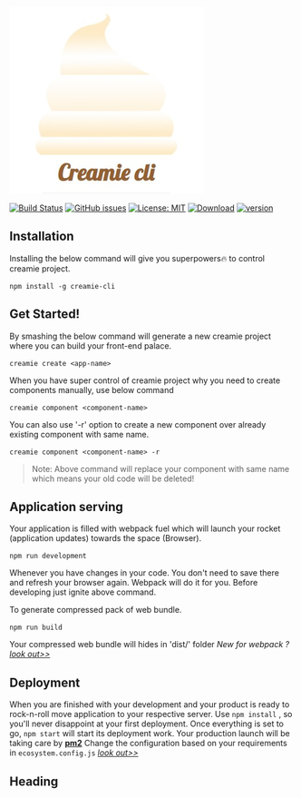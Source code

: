 ![creamie](https://raw.githubusercontent.com/Haribalajiravi/creamie-cli/master/creamie-title.jpg)

[![Build Status](https://travis-ci.org/Haribalajiravi/creamie-cli.svg?branch=master)](https://travis-ci.org/Haribalajiravi/creamie-cli) [![GitHub issues](https://img.shields.io/github/issues/Haribalajiravi/creamie-cli)](https://github.com/Haribalajiravi/creamie-cli/issues) [![License: MIT](https://img.shields.io/badge/License-MIT-yellow.svg)](https://opensource.org/licenses/MIT) [![Download](https://img.shields.io/npm/dt/creamie-cli.svg)](https://npmcharts.com/compare/creamie-cli?minimal=true) [![version](https://img.shields.io/npm/v/creamie-cli.svg)](https://www.npmjs.com/package/creamie-cli)

## Installation
Installing the below command will give you superpowers🔥 to control creamie project.

    npm install -g creamie-cli

## Get Started!
By smashing the below command will generate a new creamie project where you can build your front-end palace.

    creamie create <app-name>

When you have super control of creamie project why you need to create components manually, use below command

    creamie component <component-name>
You can also use '-r' option to create a new component over already existing component with same name.

    creamie component <component-name> -r

> Note: Above command will replace your component with same name which means your old code will be deleted!

## Application serving
Your application is filled with webpack fuel which will launch your rocket (application updates) towards the space (Browser). 

    npm run development
Whenever you have changes in your code. You don't need to save there and refresh your browser again. Webpack will do it for you. Before developing just ignite above command.

To generate compressed pack of web bundle. 

    npm run build

Your compressed web bundle will hides in 'dist/' folder
*New for webpack ? [look out>>](https://webpack.js.org/concepts/configuration/)*
## Deployment
When you are finished with your development and your product is ready to rock-n-roll move application to your respective server.
Use `npm install` , so you'll never disappoint at your first deployment.
Once everything is set to go, `npm start` will start its deployment work.
Your production launch will be taking care by **[pm2](https://pm2.keymetrics.io/docs/usage/quick-start/)**
Change the configuration based on your requirements in `ecosystem.config.js` *[look out>>](https://pm2.keymetrics.io/docs/usage/application-declaration/#javascript-format)*

## Heading
<!--stackedit_data:
eyJoaXN0b3J5IjpbOTk3MjYwMzA2LC02MjMzMTY5ODAsLTQyMT
EwNjQ3MCwtMTIzNzE3MTg4OCwtOTQ2OTAxNTcxLC03ODA5MjE5
MzAsODA0ODg5MjY2LC0xMzE1NTQ3MTI3LC03MjYzMTQzODYsLT
cyNDE5MzkwOCwtNDU5MTQxMDE2XX0=
-->